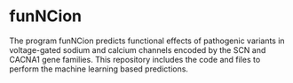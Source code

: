 # funNCion

The program funNCion predicts functional effects of pathogenic variants in voltage-gated sodium and calcium channels encoded by the SCN and CACNA1 gene families.
This repository includes the code and files to perform the machine learning based predictions.
